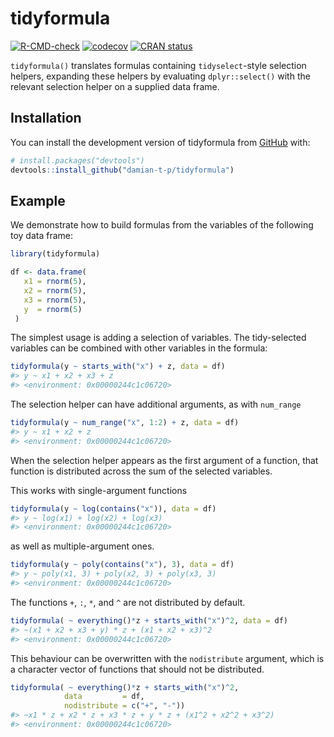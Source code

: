 
<!-- README.md is generated from README.Rmd. Please edit that file -->

# tidyformula

<!-- badges: start -->

[![R-CMD-check](https://github.com/damian-t-p/tidyformula/actions/workflows/R-CMD-check.yaml/badge.svg)](https://github.com/damian-t-p/tidyformula/actions/workflows/R-CMD-check.yaml)
[![codecov](https://codecov.io/gh/damian-t-p/tidyformula/branch/main/graph/badge.svg?token=WX5JP57DHW)](https://app.codecov.io/gh/damian-t-p/tidyformula/)
[![CRAN
status](https://www.r-pkg.org/badges/version/tidyformula)](https://CRAN.R-project.org/package=tidyformula)
<!-- badges: end -->

`tidyformula()` translates formulas containing `tidyselect`-style
selection helpers, expanding these helpers by evaluating
`dplyr::select()` with the relevant selection helper on a supplied data
frame.

## Installation

You can install the development version of tidyformula from
[GitHub](https://github.com/) with:

``` r
# install.packages("devtools")
devtools::install_github("damian-t-p/tidyformula")
```

## Example

We demonstrate how to build formulas from the variables of the following
toy data frame:

``` r
library(tidyformula)

df <- data.frame(
   x1 = rnorm(5),
   x2 = rnorm(5),
   x3 = rnorm(5),
   y  = rnorm(5)
 ) 
```

The simplest usage is adding a selection of variables. The tidy-selected
variables can be combined with other variables in the formula:

``` r
tidyformula(y ~ starts_with("x") + z, data = df)
#> y ~ x1 + x2 + x3 + z
#> <environment: 0x00000244c1c06720>
```

The selection helper can have additional arguments, as with `num_range`

``` r
tidyformula(y ~ num_range("x", 1:2) + z, data = df)
#> y ~ x1 + x2 + z
#> <environment: 0x00000244c1c06720>
```

When the selection helper appears as the first argument of a function,
that function is distributed across the sum of the selected variables.

This works with single-argument functions

``` r
tidyformula(y ~ log(contains("x")), data = df)
#> y ~ log(x1) + log(x2) + log(x3)
#> <environment: 0x00000244c1c06720>
```

as well as multiple-argument ones.

``` r
tidyformula(y ~ poly(contains("x"), 3), data = df)
#> y ~ poly(x1, 3) + poly(x2, 3) + poly(x3, 3)
#> <environment: 0x00000244c1c06720>
```

The functions `+`, `:`, `*`, and `^` are not distributed by default.

``` r
tidyformula( ~ everything()*z + starts_with("x")^2, data = df)
#> ~(x1 + x2 + x3 + y) * z + (x1 + x2 + x3)^2
#> <environment: 0x00000244c1c06720>
```

This behaviour can be overwritten with the `nodistribute` argument,
which is a character vector of functions that should not be distributed.

``` r
tidyformula( ~ everything()*z + starts_with("x")^2,
            data         = df,
            nodistribute = c("+", "-"))
#> ~x1 * z + x2 * z + x3 * z + y * z + (x1^2 + x2^2 + x3^2)
#> <environment: 0x00000244c1c06720>
```
